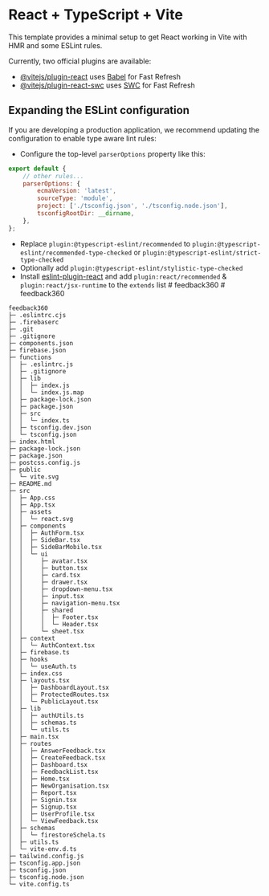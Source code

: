 # React + TypeScript + Vite

This template provides a minimal setup to get React working in Vite with HMR and some ESLint rules.

Currently, two official plugins are available:

-   [@vitejs/plugin-react](https://github.com/vitejs/vite-plugin-react/blob/main/packages/plugin-react/README.md) uses [Babel](https://babeljs.io/) for Fast Refresh
-   [@vitejs/plugin-react-swc](https://github.com/vitejs/vite-plugin-react-swc) uses [SWC](https://swc.rs/) for Fast Refresh

## Expanding the ESLint configuration

If you are developing a production application, we recommend updating the configuration to enable type aware lint rules:

-   Configure the top-level `parserOptions` property like this:

```js
export default {
    // other rules...
    parserOptions: {
        ecmaVersion: 'latest',
        sourceType: 'module',
        project: ['./tsconfig.json', './tsconfig.node.json'],
        tsconfigRootDir: __dirname,
    },
};
```

-   Replace `plugin:@typescript-eslint/recommended` to `plugin:@typescript-eslint/recommended-type-checked` or `plugin:@typescript-eslint/strict-type-checked`
-   Optionally add `plugin:@typescript-eslint/stylistic-type-checked`
-   Install [eslint-plugin-react](https://github.com/jsx-eslint/eslint-plugin-react) and add `plugin:react/recommended` & `plugin:react/jsx-runtime` to the `extends` list
    #   f e e d b a c k 3 6 0 
     
     #   f e e d b a c k 3 6 0 
     
     

```
feedback360
├─ .eslintrc.cjs
├─ .firebaserc
├─ .git
├─ .gitignore
├─ components.json
├─ firebase.json
├─ functions
│  ├─ .eslintrc.js
│  ├─ .gitignore
│  ├─ lib
│  │  ├─ index.js
│  │  └─ index.js.map
│  ├─ package-lock.json
│  ├─ package.json
│  ├─ src
│  │  └─ index.ts
│  ├─ tsconfig.dev.json
│  └─ tsconfig.json
├─ index.html
├─ package-lock.json
├─ package.json
├─ postcss.config.js
├─ public
│  └─ vite.svg
├─ README.md
├─ src
│  ├─ App.css
│  ├─ App.tsx
│  ├─ assets
│  │  └─ react.svg
│  ├─ components
│  │  ├─ AuthForm.tsx
│  │  ├─ SideBar.tsx
│  │  ├─ SideBarMobile.tsx
│  │  └─ ui
│  │     ├─ avatar.tsx
│  │     ├─ button.tsx
│  │     ├─ card.tsx
│  │     ├─ drawer.tsx
│  │     ├─ dropdown-menu.tsx
│  │     ├─ input.tsx
│  │     ├─ navigation-menu.tsx
│  │     ├─ shared
│  │     │  ├─ Footer.tsx
│  │     │  └─ Header.tsx
│  │     └─ sheet.tsx
│  ├─ context
│  │  └─ AuthContext.tsx
│  ├─ firebase.ts
│  ├─ hooks
│  │  └─ useAuth.ts
│  ├─ index.css
│  ├─ layouts.tsx
│  │  ├─ DashboardLayout.tsx
│  │  ├─ ProtectedRoutes.tsx
│  │  └─ PublicLayout.tsx
│  ├─ lib
│  │  ├─ authUtils.ts
│  │  ├─ schemas.ts
│  │  └─ utils.ts
│  ├─ main.tsx
│  ├─ routes
│  │  ├─ AnswerFeedback.tsx
│  │  ├─ CreateFeedback.tsx
│  │  ├─ Dashboard.tsx
│  │  ├─ FeedbackList.tsx
│  │  ├─ Home.tsx
│  │  ├─ NewOrganisation.tsx
│  │  ├─ Report.tsx
│  │  ├─ Signin.tsx
│  │  ├─ Signup.tsx
│  │  ├─ UserProfile.tsx
│  │  └─ ViewFeedback.tsx
│  ├─ schemas
│  │  └─ firestoreSchela.ts
│  ├─ utils.ts
│  └─ vite-env.d.ts
├─ tailwind.config.js
├─ tsconfig.app.json
├─ tsconfig.json
├─ tsconfig.node.json
└─ vite.config.ts

```
